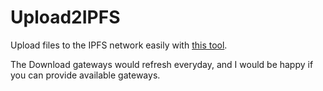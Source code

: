 # Upload2IPFS

Upload files to the IPFS network easily with [this tool](https://upload2ipfs.ipfs.qzz.io/).

The Download gateways would refresh everyday, and I would be happy if you can provide available gateways.
